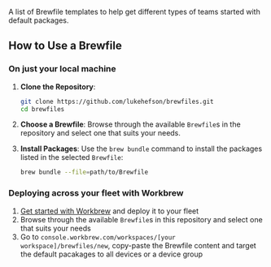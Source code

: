 A list of Brewfile templates to help get different types of teams started with default packages.

## How to Use a Brewfile

### On just your local machine

1. **Clone the Repository**:
   ```sh
   git clone https://github.com/lukehefson/brewfiles.git
   cd brewfiles
   ```

2. **Choose a Brewfile**:
   Browse through the available `Brewfile`s in the repository and select one that suits your needs.

3. **Install Packages**:
   Use the `brew bundle` command to install the packages listed in the selected `Brewfile`:
   ```sh
   brew bundle --file=path/to/Brewfile
   
### Deploying across your fleet with Workbrew

1. [Get started with Workbrew](https://workbrew.com) and deploy it to your fleet
2. Browse through the available `Brewfile`s in this repository and select one that suits your needs
3. Go to `console.workbrew.com/workspaces/[your workspace]/brewfiles/new`, copy-paste the Brewfile content and target the default pacakages to all devices or a device group

